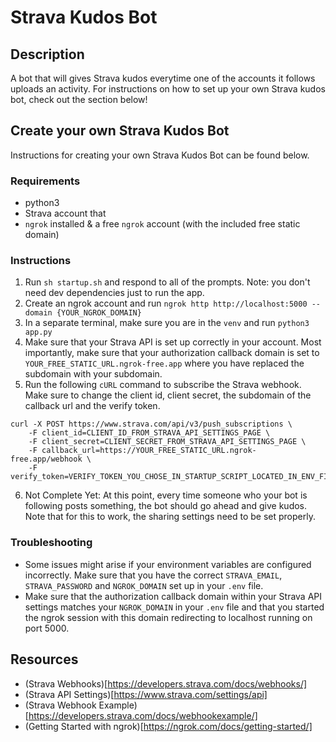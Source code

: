 # Strava Kudos Bot

## Description

A bot that will gives Strava kudos everytime one of the accounts it follows uploads an activity. For instructions on how to set up your own Strava kudos bot, check out the section below!

## Create your own Strava Kudos Bot

Instructions for creating your own Strava Kudos Bot can be found below.

### Requirements

-   python3
-   Strava account that
-   `ngrok` installed & a free `ngrok` account (with the included free static domain)

### Instructions

1. Run `sh startup.sh` and respond to all of the prompts. Note: you don't need dev dependencies just to run the app.
2. Create an ngrok account and run `ngrok http http://localhost:5000 --domain {YOUR_NGROK_DOMAIN}`
3. In a separate terminal, make sure you are in the `venv` and run `python3 app.py`
4. Make sure that your Strava API is set up correctly in your account. Most importantly, make sure that your authorization callback domain is set to `YOUR_FREE_STATIC_URL.ngrok-free.app` where you have replaced the subdomain with your subdomain.
5. Run the following `cURL` command to subscribe the Strava webhook. Make sure to change the client id, client secret, the subdomain of the callback url and the verify token.

```
curl -X POST https://www.strava.com/api/v3/push_subscriptions \
    -F client_id=CLIENT_ID_FROM_STRAVA_API_SETTINGS_PAGE \
    -F client_secret=CLIENT_SECRET_FROM_STRAVA_API_SETTINGS_PAGE \
    -F callback_url=https://YOUR_FREE_STATIC_URL.ngrok-free.app/webhook \
    -F verify_token=VERIFY_TOKEN_YOU_CHOSE_IN_STARTUP_SCRIPT_LOCATED_IN_ENV_FILE
```

6. Not Complete Yet: At this point, every time someone who your bot is following posts something, the bot should go ahead and give kudos. Note that for this to work, the sharing settings need to be set properly.

### Troubleshooting

-   Some issues might arise if your environment variables are configured incorrectly. Make sure that you have the correct `STRAVA_EMAIL`, `STRAVA_PASSWORD` and `NGROK_DOMAIN` set up in your `.env` file.
-   Make sure that the authorization callback domain within your Strava API settings matches your `NGROK_DOMAIN` in your `.env` file and that you started the ngrok session with this domain redirecting to localhost running on port 5000.

## Resources

-   (Strava Webhooks)[https://developers.strava.com/docs/webhooks/]
-   (Strava API Settings)[https://www.strava.com/settings/api]
-   (Strava Webhook Example)[https://developers.strava.com/docs/webhookexample/]
-   (Getting Started with ngrok)[https://ngrok.com/docs/getting-started/]
